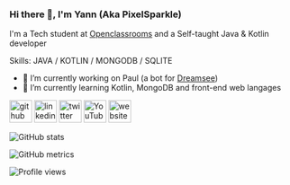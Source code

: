 ### Hi there 👋, I'm Yann (Aka PixelSparkle)
I'm a Tech student at [Openclassrooms](https://openclassrooms.com/) and a Self-taught Java & Kotlin developer

Skills: JAVA / KOTLIN / MONGODB / SQLITE

- 🔭 I’m currently working on Paul (a bot for [Dreamsee](https://dreamsee.tv)) 
- 🌱 I’m currently learning Kotlin, MongoDB and front-end web langages 


[<img src='https://cdn.jsdelivr.net/npm/simple-icons@3.0.1/icons/github.svg' alt='github' height='40'>](https://github.com/PixelSparkleFR)  [<img src='https://cdn.jsdelivr.net/npm/simple-icons@3.0.1/icons/linkedin.svg' alt='linkedin' height='40'>](https://www.linkedin.com/in/yann-caquard-1347b717b/)  [<img src='https://cdn.jsdelivr.net/npm/simple-icons@3.0.1/icons/twitter.svg' alt='twitter' height='40'>](https://twitter.com/PixelSparkleFR)  [<img src='https://cdn.jsdelivr.net/npm/simple-icons@3.0.1/icons/youtube.svg' alt='YouTube' height='40'>](https://www.youtube.com/channel/PixelSparkle)  [<img src='https://cdn.jsdelivr.net/npm/simple-icons@3.0.1/icons/icloud.svg' alt='website' height='40'>](https://pixelsparkle.fr)  

![GitHub stats](https://github-readme-stats.vercel.app/api?username=PixelSparkleFR&show_icons=true&count_private=true)  

![GitHub metrics](https://metrics.lecoq.io/PixelSparkleFR)  

![Profile views](https://gpvc.arturio.dev/PixelSparkleFR)  
